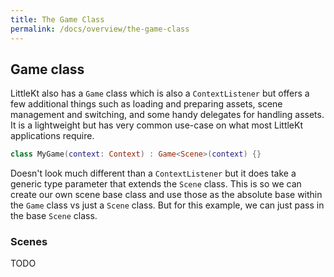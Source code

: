 ```yaml
---
title: The Game Class
permalink: /docs/overview/the-game-class
---
```


## Game class

LittleKt also has a `Game` class which is also a `ContextListener` but offers a few additional things such as loading and preparing assets, scene management and switching, and some handy delegates for handling assets. It is a lightweight but has very common use-case on what most LittleKt applications require.

```kotlin
class MyGame(context: Context) : Game<Scene>(context) {}
```

Doesn't look much different than a `ContextListener` but it does take a generic type parameter that extends the `Scene` class. This is so we can create our own scene base class and use those as the absolute base within the `Game` class vs just a `Scene` class. But for this example, we can just pass in the base `Scene` class.

### Scenes

TODO
